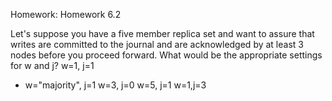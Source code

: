 Homework: Homework 6.2

Let's suppose you have a five member replica set and want to assure that writes are 
committed to the journal and are acknowledged by at least 3 nodes before you proceed forward.
What would be the appropriate settings for w and j?
  w=1, j=1
* w="majority", j=1
  w=3, j=0
  w=5, j=1
  w=1,j=3
